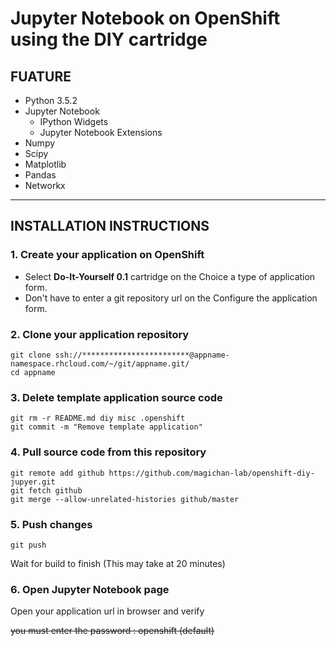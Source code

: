 # Jupyter Notebook on OpenShift using the DIY cartridge

## FUATURE

* Python 3.5.2
* Jupyter Notebook
    * IPython Widgets
    * Jupyter Notebook Extensions
* Numpy
* Scipy
* Matplotlib
* Pandas
* Networkx


*****

## INSTALLATION INSTRUCTIONS

### 1. Create your application on OpenShift

- Select **Do-It-Yourself 0.1** cartridge on the Choice a type of application form.
- Don't have to enter a git repository url on the Configure the application form.

### 2. Clone your application repository

````
git clone ssh://************************@appname-namespace.rhcloud.com/~/git/appname.git/
cd appname
````

### 3. Delete template application source code

````
git rm -r README.md diy misc .openshift
git commit -m "Remove template application"
````

### 4. Pull source code from this repository

````
git remote add github https://github.com/magichan-lab/openshift-diy-jupyer.git
git fetch github
git merge --allow-unrelated-histories github/master
````

### 5. Push changes

````
git push
````

Wait for build to finish (This may take at 20 minutes)


### 6. Open Jupyter Notebook page

Open your application url in browser and verify

~~you must enter the password : openshift (default)~~


